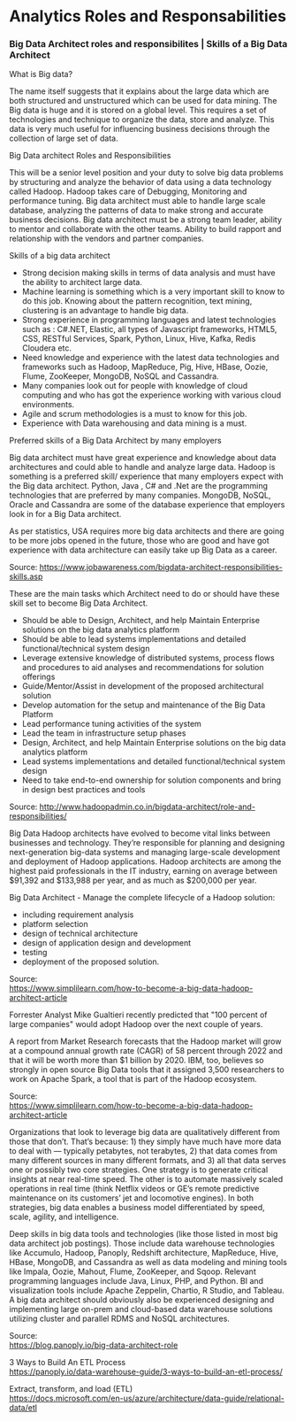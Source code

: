# Analytics Roles and Responsabilities 

### Big Data Architect roles and responsibilites | Skills of a Big Data Architect

What is Big data?
 
The name itself suggests that it explains about the large data which are both structured and unstructured which can be used for data mining.
The Big data is huge and it is stored on a global level. This requires a set of technologies and technique to organize the data, store and analyze.  This data is very much useful for influencing business decisions through the collection of large set of data.

Big Data architect Roles and Responsibilities
 
This will be a senior level position and your duty to solve big data problems by structuring and analyze the behavior of data using a data technology called Hadoop.  Hadoop takes care of Debugging, Monitoring and performance tuning.  Big data architect must able to handle large scale database, analyzing the patterns of data to make strong and accurate business decisions.  Big data architect must be a strong team leader, ability to mentor and collaborate with the other teams. Ability to build rapport and relationship with the vendors and partner companies.

Skills of a big data architect
 
* Strong decision making skills in terms of data analysis and must have the ability to architect large data.
* Machine learning is something which is a very important skill to know to do this job. Knowing about the pattern recognition, text mining, clustering is an advantage to handle big data.
* Strong experience in programming languages and latest technologies such as :  C#.NET, Elastic, all types of Javascript frameworks, HTML5, CSS, RESTful Services,  Spark, Python, Linux, Hive, Kafka, Redis Cloudera etc.
* Need knowledge and experience with the latest data technologies  and frameworks  such as Hadoop, MapReduce, Pig, Hive, HBase, Oozie, Flume, ZooKeeper, MongoDB, NoSQL and Cassandra.
* Many companies look out for people with knowledge of cloud computing and who has got the experience working with various cloud environments.
* Agile and scrum methodologies is a must to know for this job.
* Experience with Data warehousing and data mining is a must.

Preferred skills of a Big Data Architect by many employers
 
Big data architect must have great experience and knowledge about data architectures and could able to handle and analyze large data.
Hadoop is something is a preferred skill/ experience that many employers expect with the Big data architect.
Python, Java , C# and .Net are the programming technologies that are preferred by many companies.
MongoDB, NoSQL, Oracle and Cassandra are some of the database experience that employers look in for a Big Data architect.
 
As per statistics, USA requires more big data architects and there are going to be more jobs opened in the future, those who are good and have got experience with data architecture can easily take up Big Data as a career.

Source:
https://www.jobawareness.com/bigdata-architect-responsibilities-skills.asp

These are the main tasks which Architect need to do or should have these skill set to become Big Data Architect.

* Should be able to Design, Architect, and help Maintain Enterprise solutions on the big data analytics platform
* Should be able to lead systems implementations and detailed functional/technical system design
* Leverage extensive knowledge of distributed systems, process flows and procedures to aid analyses and recommendations for solution offerings
* Guide/Mentor/Assist in development of the proposed architectural solution
* Develop automation for the setup and maintenance of the Big Data Platform
* Lead performance tuning activities of the system
* Lead the team in infrastructure setup phases
* Design, Architect, and help Maintain Enterprise solutions on the big data analytics platform
* Lead systems implementations and detailed functional/technical system design
* Need to take end-to-end ownership for solution components and bring in design best practices and tools

Source:
http://www.hadoopadmin.co.in/bigdata-architect/role-and-responsibilities/

Big Data Hadoop architects have evolved to become vital links between businesses and technology. They’re responsible for planning and designing next-generation big-data systems and managing large-scale development and deployment of Hadoop applications. Hadoop architects are among the highest paid professionals in the IT industry, earning on average between $91,392 and $133,988 per year, and as much as $200,000 per year. <BR>

Big Data Architect - Manage the complete lifecycle of a Hadoop solution:
* including requirement analysis
* platform selection
* design of technical architecture
* design of application design and development
* testing
* deployment of the proposed solution.

Source: <BR>
https://www.simplilearn.com/how-to-become-a-big-data-hadoop-architect-article <BR>
 
 
Forrester Analyst Mike Gualtieri recently predicted that "100 percent of large companies" would adopt Hadoop over the next couple of years. <BR>
 
A report from Market Research forecasts that the Hadoop market will grow at a compound annual growth rate (CAGR) of 58 percent through 2022 and that it will be worth more than $1 billion by 2020. IBM, too, believes so strongly in open source Big Data tools that it assigned 3,500 researchers to work on Apache Spark, a tool that is part of the Hadoop ecosystem. 

Source: <BR>
https://www.simplilearn.com/how-to-become-a-big-data-hadoop-architect-article <BR>


Organizations that look to leverage big data are qualitatively different from those that don’t. That’s because: 1) they simply have much have more data to deal with — typically petabytes, not terabytes, 2) that data comes from many different sources in many different formats, and 3) all that data serves one or possibly two core strategies. One strategy is to generate critical insights at near real-time speed. The other is to automate massively scaled operations in real time (think Netflix videos or GE’s remote predictive maintenance on its customers’ jet and locomotive engines). In both strategies, big data enables a business model differentiated by speed, scale, agility, and intelligence.

Deep skills in big data tools and technologies (like those listed in most big data architect job postings). Those include data warehouse technologies like Accumulo, Hadoop, Panoply, Redshift architecture, MapReduce, Hive, HBase, MongoDB, and Cassandra as well as data modeling and mining tools like Impala, Oozie, Mahout, Flume, ZooKeeper, and Sqoop. Relevant programming languages include Java, Linux, PHP, and Python. BI and visualization tools include Apache Zeppelin, Chartio, R Studio, and Tableau. A big data architect should obviously also be experienced designing and implementing large on-prem and cloud-based data warehouse solutions utilizing cluster and parallel RDMS and NoSQL architectures.

Source: <BR>
https://blog.panoply.io/big-data-architect-role <BR>
 
3 Ways to Build An ETL Process <BR>
https://panoply.io/data-warehouse-guide/3-ways-to-build-an-etl-process/ <BR>

Extract, transform, and load (ETL) <BR>
https://docs.microsoft.com/en-us/azure/architecture/data-guide/relational-data/etl <BR>
